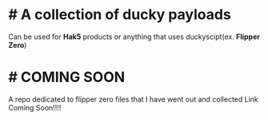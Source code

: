                                                                          
# # A collection of ducky payloads 
Can be used for **Hak5** products or anything that uses duckyscipt(ex. **Flipper Zero**)

# # COMING SOON
A repo dedicated to flipper zero files that I have went out and collected
Link Coming Soon!!!!
